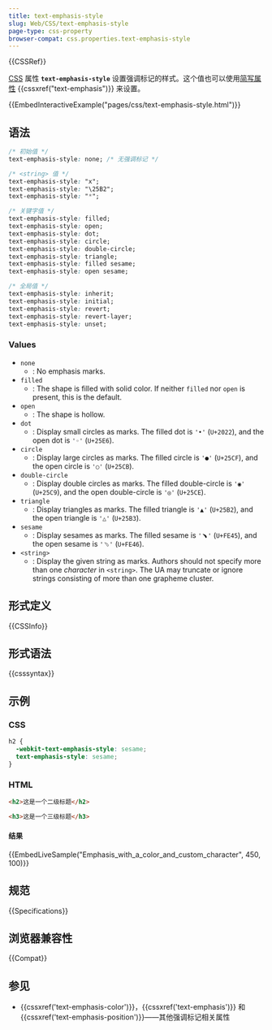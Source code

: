 ```yaml
---
title: text-emphasis-style
slug: Web/CSS/text-emphasis-style
page-type: css-property
browser-compat: css.properties.text-emphasis-style
---
```


{{CSSRef}}

[CSS](/zh-CN/docs/Web/CSS) 属性 **`text-emphasis-style`** 设置强调标记的样式。这个值也可以使用[简写属性](/zh-cn/web/css/shorthand_properties) {{cssxref("text-emphasis")}} 来设置。

{{EmbedInteractiveExample("pages/css/text-emphasis-style.html")}}

## 语法

```css
/* 初始值 */
text-emphasis-style: none; /* 无强调标记 */

/* <string> 值 */
text-emphasis-style: "x";
text-emphasis-style: "\25B2";
text-emphasis-style: "*";

/* 关键字值 */
text-emphasis-style: filled;
text-emphasis-style: open;
text-emphasis-style: dot;
text-emphasis-style: circle;
text-emphasis-style: double-circle;
text-emphasis-style: triangle;
text-emphasis-style: filled sesame;
text-emphasis-style: open sesame;

/* 全局值 */
text-emphasis-style: inherit;
text-emphasis-style: initial;
text-emphasis-style: revert;
text-emphasis-style: revert-layer;
text-emphasis-style: unset;
```

### Values

- `none`
  - : No emphasis marks.
- `filled`
  - : The shape is filled with solid color. If neither `filled` nor `open` is present, this is the default.
- `open`
  - : The shape is hollow.
- `dot`
  - : Display small circles as marks. The filled dot is `'•'` (`U+2022`), and the open dot is `'◦'` (`U+25E6`).
- `circle`
  - : Display large circles as marks. The filled circle is `'●'` (`U+25CF`), and the open circle is `'○'` (`U+25CB`).
- `double-circle`
  - : Display double circles as marks. The filled double-circle is `'◉'` (`U+25C9`), and the open double-circle is `'◎'` (`U+25CE`).
- `triangle`
  - : Display triangles as marks. The filled triangle is `'▲'` (`U+25B2`), and the open triangle is `'△'` (`U+25B3`).
- `sesame`
  - : Display sesames as marks. The filled sesame is `'﹅'` (`U+FE45`), and the open sesame is `'﹆'` (`U+FE46`).
- `<string>`
  - : Display the given string as marks. Authors should not specify more than one _character_ in `<string>`. The UA may truncate or ignore strings consisting of more than one grapheme cluster.

## 形式定义

{{CSSInfo}}

## 形式语法

{{csssyntax}}

## 示例

### CSS

```css
h2 {
  -webkit-text-emphasis-style: sesame;
  text-emphasis-style: sesame;
}
```

### HTML

```html
<h2>这是一个二级标题</h2>

<h3>这是一个三级标题</h3>
```

#### 结果

{{EmbedLiveSample("Emphasis_with_a_color_and_custom_character", 450, 100)}}

## 规范

{{Specifications}}

## 浏览器兼容性

{{Compat}}

## 参见

- {{cssxref('text-emphasis-color')}}，{{cssxref('text-emphasis')}} 和 {{cssxref('text-emphasis-position')}}——其他强调标记相关属性
